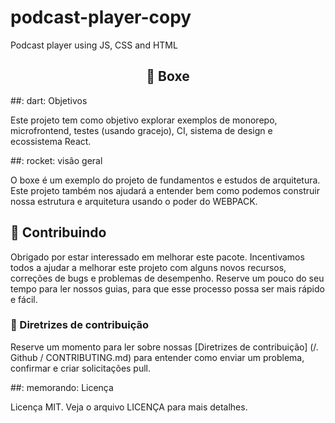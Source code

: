 # podcast-player-copy
Podcast player using JS, CSS and HTML
<h2 align = "center"> 🥊 Boxe </h2>

##: dart: Objetivos

Este projeto tem como objetivo explorar exemplos de monorepo, microfrontend, testes (usando gracejo), CI, sistema de design e ecossistema React.

##: rocket: visão geral

O boxe é um exemplo do projeto de fundamentos e estudos de arquitetura. Este projeto também nos ajudará a entender bem como podemos construir nossa estrutura e arquitetura usando o poder do WEBPACK.


## 🤖 Contribuindo

Obrigado por estar interessado em melhorar este pacote. Incentivamos todos a ajudar a melhorar este projeto com alguns novos recursos, correções de bugs e problemas de desempenho. Reserve um pouco do seu tempo para ler nossos guias, para que esse processo possa ser mais rápido e fácil.

### 📖 Diretrizes de contribuição

Reserve um momento para ler sobre nossas [Diretrizes de contribuição] (/. Github / CONTRIBUTING.md) para entender como enviar um problema, confirmar e criar solicitações pull.

##: memorando: Licença

Licença MIT. Veja o arquivo LICENÇA para mais detalhes.
